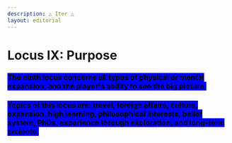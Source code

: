 ```yaml
---
description: △ Iter △
layout: editorial
---
```


# Locus IX: Purpose

### <mark style="background-color:blue;">The ninth locus concerns all types of physical or mental expansion, and the player's ability to see the big picture.</mark>

### <mark style="background-color:blue;">Topics of this locus are: travel, foreign affairs, culture, expansion, high learning, philosophical interests, belief system, PhDs, experience through exploration, and long-term projects.</mark>

